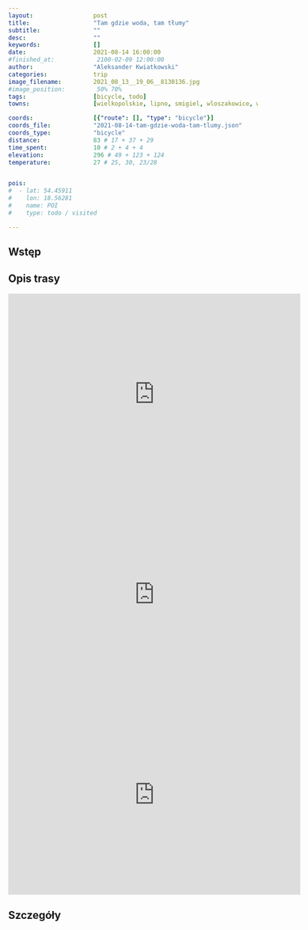 ```yaml
---
layout:                 post
title:                  "Tam gdzie woda, tam tłumy"
subtitle:               ""
desc:                   ""
keywords:               []
date:                   2021-08-14 16:00:00
#finished_at:            2100-02-09 12:00:00
author:                 "Aleksander Kwiatkowski"
categories:             trip
image_filename:         2021_08_13__19_06__8130136.jpg
#image_position:         50% 70%
tags:                   [bicycle, todo]
towns:                  [wielkopolskie, lipno, smigiel, wloszakowice, wijewo, przemet]

coords:                 [{"route": [], "type": "bicycle"}]
coords_file:            "2021-08-14-tam-gdzie-woda-tam-tlumy.json"
coords_type:            "bicycle"
distance:               83 # 17 + 37 + 29
time_spent:             10 # 2 + 4 + 4
elevation:              296 # 49 + 123 + 124
temperature:            27 # 25, 30, 23/28


pois:
#  - lat: 54.45911
#    lon: 18.56281
#    name: POI
#    type: todo / visited

---
```



## Wstęp

## Opis trasy

<iframe height='405' width='590' frameborder='0' allowtransparency='true' scrolling='no' src='https://www.strava.com/activities/5797497004/embed/7939af7d5bb4b02b21c5bb274813450b4dca4ff5'></iframe>

<iframe height='405' width='590' frameborder='0' allowtransparency='true' scrolling='no' src='https://www.strava.com/activities/5797506859/embed/da33fb78c8c415c6d9fe2afeecfb0964f23b42f4'></iframe>

<iframe height='405' width='590' frameborder='0' allowtransparency='true' scrolling='no' src='https://www.strava.com/activities/5797518043/embed/c3eb5b9f80ac9272614d834411b62249da2bdb73'></iframe>


## Szczegóły
